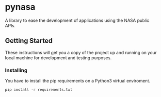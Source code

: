 # pynasa
A library to ease the development of applications using the NASA public APIs.

## Getting Started

These instructions will get you a copy of the project up and running on your local machine for development and testing purposes.

### Installing

You have to install the pip requirements on a Python3 virtual enviroment.
```
pip install -r requirements.txt
```
